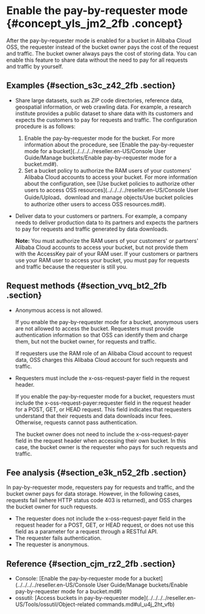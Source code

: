 # Enable the pay-by-requester mode {#concept_yls_jm2_2fb .concept}

After the pay-by-requester mode is enabled for a bucket in Alibaba Cloud OSS, the requester instead of the bucket owner pays the cost of the request and traffic. The bucket owner always pays the cost of storing data. You can enable this feature to share data without the need to pay for all requests and traffic by yourself.

## Examples {#section_s3c_z42_2fb .section}

-   Share large datasets, such as ZIP code directories, reference data, geospatial information, or web crawling data. For example, a research institute provides a public dataset to share data with its customers and expects the customers to pay for requests and traffic. The configuration procedure is as follows:

    1.  Enable the pay-by-requester mode for the bucket. For more information about the procedure, see [Enable the pay-by-requester mode for a bucket](../../../../reseller.en-US/Console User Guide/Manage buckets/Enable pay-by-requester mode for a bucket.md#).
    2.  Set a bucket policy to authorize the RAM users of your customers' Alibaba Cloud accounts to access your bucket. For more information about the configuration, see [Use bucket policies to authorize other users to access OSS resources](../../../../reseller.en-US/Console User Guide/Upload、download and manage objects/Use bucket policies to authorize other users to access OSS resources.md#).
-   Deliver data to your customers or partners. For example, a company needs to deliver production data to its partners and expects the partners to pay for requests and traffic generated by data downloads.

    **Note:** You must authorize the RAM users of your customers' or partners' Alibaba Cloud accounts to access your bucket, but not provide them with the AccessKey pair of your RAM user. If your customers or partners use your RAM user to access your bucket, you must pay for requests and traffic because the requester is still you.


## Request methods {#section_vvq_bt2_2fb .section}

-   Anonymous access is not allowed.

    If you enable the pay-by-requester mode for a bucket, anonymous users are not allowed to access the bucket. Requesters must provide authentication information so that OSS can identify them and charge them, but not the bucket owner, for requests and traffic.

    If requesters use the RAM role of an Alibaba Cloud account to request data, OSS charges this Alibaba Cloud account for such requests and traffic.

-   Requesters must include the x-oss-request-payer field in the request header.

    If you enable the pay-by-requester mode for a bucket, requesters must include the x-oss-request-payer:requester field in the request header for a POST, GET, or HEAD request. This field indicates that requesters understand that their requests and data downloads incur fees. Otherwise, requests cannot pass authentication.

    The bucket owner does not need to include the x-oss-request-payer field in the request header when accessing their own bucket. In this case, the bucket owner is the requester who pays for such requests and traffic.


## Fee analysis {#section_e3k_n52_2fb .section}

In pay-by-requester mode, requesters pay for requests and traffic, and the bucket owner pays for data storage. However, in the following cases, requests fail \(where HTTP status code 403 is returned\), and OSS charges the bucket owner for such requests.

-   The requester does not include the x-oss-request-payer field in the request header for a POST, GET, or HEAD request, or does not use this field as a parameter for a request through a RESTful API.
-   The requester fails authentication.
-   The requester is anonymous.

## Reference {#section_cjm_rz2_2fb .section}

-   Console: [Enable the pay-by-requester mode for a bucket](../../../../reseller.en-US/Console User Guide/Manage buckets/Enable pay-by-requester mode for a bucket.md#)
-   ossutil: [Access buckets in pay-by-requester mode](../../../../reseller.en-US/Tools/ossutil/Object-related commands.md#ul_u4j_2ht_vfb)

